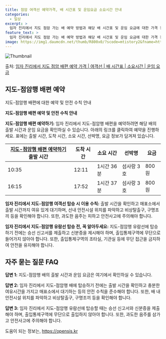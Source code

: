 ```yaml
---
title: 점암 여객선 예약가격, 배 시간표 및 운임요금 소요시간 안내
categories:
  - 일상
excerpt: >
  임자 진리에서 지도 점암 가는 배 예약 방법과 해당 배 시간표 및 운임 요금에 대한 가격 정보를 안내 드리겠습니다. 안전하고 재밋는 지도 점암행 여행을 위해 아래 정보 참고하시기 바랍니다. 지도 점암행 배편 예약하기 👈 클릭임자 진리에서 지도 점암행 배 시간표출발 시간도착 시간소요 시간선박명요금10:3512:111시간 36분섬사랑 3호800원16:1517:521시간 37분섬사랑 3호800원지도 점암행 배편 예약하기 👈 클릭임자 진리에서 지도 점암행 여객선 탑승 시 이용수칙임자 진리에서 지도 점암행 배 출항시간을 확인하고 미리 매표소로 가서 충분한 여유시간을 갖는다.계단 이용 시 항상 난간을 잡는다.선박이 출항하기 전 안전 방송을 귀기울여 듣는다.도착 10분전 안내방송이 나오면 미리 하차 준비를 한다.임자..
feature_text: >
  임자 진리에서 지도 점암 가는 배 예약 방법과 해당 배 시간표 및 운임 요금에 대한 가격 정보를 안내 드리겠습니다. 안전하고 재밋는 지도 점암행 여행을 위해 아래 정보 참고하시기 바랍니다. 지도 점암행 배편 예약하기 👈 클릭임자 진리에서 지도 점암행 배 시간표출발 시간도착 시간소요 시간선박명요금10:3512:111시간 36분섬사랑 3호800원16:1517:521시간 37분섬사랑 3호800원지도 점암행 배편 예약하기 👈 클릭임자 진리에서 지도 점암행 여객선 탑승 시 이용수칙임자 진리에서 지도 점암행 배 출항시간을 확인하고 미리 매표소로 가서 충분한 여유시간을 갖는다.계단 이용 시 항상 난간을 잡는다.선박이 출항하기 전 안전 방송을 귀기울여 듣는다.도착 10분전 안내방송이 나오면 미리 하차 준비를 한다.임자..
image: https://img1.daumcdn.net/thumb/R800x0/?scode=mtistory2&fname=https%3A%2F%2Fblog.kakaocdn.net%2Fdn%2Flhd8P%2FbtsHDMdFkkT%2FhDdKr7pAJKILR9a6Ot9WK0%2Fimg.webp
---
```


![Thumbnail](https://img1.daumcdn.net/thumb/R800x0/?scode=mtistory2&fname=https%3A%2F%2Fblog.kakaocdn.net%2Fdn%2Flhd8P%2FbtsHDMdFkkT%2FhDdKr7pAJKILR9a6Ot9WK0%2Fimg.webp)

<p>출처: <a href="https://opensis.kr/entry/%EC%9E%84%EC%9E%90-%EC%A7%84%EB%A6%AC%EC%97%90%EC%84%9C-%EC%A7%80%EB%8F%84-%EC%A0%90%EC%95%94-%EB%B0%B0%ED%8E%B8-%EC%98%88%EC%95%BD-%EA%B0%80%EA%B2%A9-%EC%97%AC%EA%B0%9D%EC%84%A0-%EB%B0%B0-%EC%8B%9C%EA%B0%84%ED%91%9C-%EC%86%8C%EC%9A%94%EC%8B%9C%EA%B0%84-%EC%9A%B4%EC%9E%84-%EC%9A%94%EA%B8%88" rel="dofollow">임자 진리에서 지도 점암 배편 예약 가격 | 여객선 | 배 시간표 | 소요시간 | 운임 요금</a> </p>

## 지도-점암행 배편 예약

지도-점암행 배편에 대한 예약 및 안전 수칙 안내

**지도-점암행 배편 예약 및 안전 수칙 안내**

**지도-점암행 배편 예약하기:** 임자 진리에서 지도-점암행 배편을 예약하려면 해당 배의 출발 시간과 운임 요금을 확인하실 수 있습니다.
아래의 링크를 클릭하여 예약을 진행하세요. 표에는 출발 시간, 도착 시간, 소요 시간, 선박명, 요금 정보가 담겨져 있습니다.

[지도-점암행 배편 예약하기](https://yourreservationlink.com) **출발 시간** | **도착 시간** | **소요 시간** | **선박명** | **요금**  
---|---|---|---|---  
10:35 | 12:11 | 1시간 36분 | 섬사랑 3호 | 800원  
16:15 | 17:52 | 1시간 37분 | 섬사랑 3호 | 800원  
  
**임자 진리에서 지도-점암행 여객선 탑승 시 이용 수칙:** 출발 시간을 확인하고 매표소에서 출발 시간까지 여유 있게 대기하며, 선내
안전시설 위치를 파악하고 비상탈출구, 구명조끼 등을 확인해야 합니다. 또한, 과도한 음주는 피하고 안전사고에 주의해야 합니다.

**임자 진리에서 지도-점암행 유람선 탑승 전, 꼭 알아두세요:** 지도-점암행 유람선에 탑승하기 전에는 승선 신고서를 제출하고 신분증을
제시해야 하며, 출입통제구역에 무단으로 들어가지 않아야 합니다. 또한, 출입통제구역의 조타실, 기관실 등에 무단 접근을 금지하여 안전을
유지해야 합니다.

## 자주 묻는 질문 FAQ

**답변 1:** 지도-점암행 배의 출발 시간과 운임 요금은 여기에서 확인하실 수 있습니다.

**답변 2:** 임자 진리에서 지도-점암행 배에 탑승하기 전에는 출발 시간을 확인하고 충분한 여유시간을 가지고 매표소에서 대기하는 등의
안전 수칙을 준수해야 합니다. 또한, 배 내 안전시설 위치를 파악하고 비상탈출구, 구명조끼 등을 확인해야 합니다.

**답변 3:** 임자 진리에서 지도-점암행 유람선에 탑승할 때는 승선 신고서와 신분증을 제출해야 하며, 출입통제구역에 무단으로 출입하지
않아야 합니다. 또한, 과도한 음주를 삼가고 안전사고에 주의해야 합니다.



 

도움이 되는 정보는, <a href="https://opensis.kr" rel="dofollow">https://opensis.kr</a>


